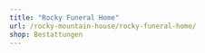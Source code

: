```yaml
---
title: "Rocky Funeral Home"
url: /rocky-mountain-house/rocky-funeral-home/
shop: Bestattungen
---
```

